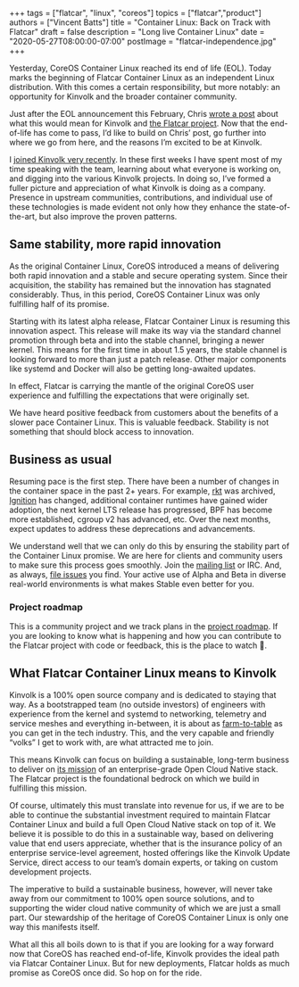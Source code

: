 +++
tags = ["flatcar", "linux", "coreos"]
topics = ["flatcar","product"]
authors = ["Vincent Batts"]
title = "Container Linux: Back on Track with Flatcar"
draft = false
description = "Long live Container Linux"
date = "2020-05-27T08:00:00-07:00"
postImage = "flatcar-independence.jpg"
+++


Yesterday, CoreOS Container Linux reached its end of life (EOL). Today marks the beginning of Flatcar Container Linux as an independent Linux distribution. With this comes a certain responsibility, but more notably: an opportunity for Kinvolk and the broader container community.

Just after the EOL announcement this February, Chris [wrote a post](https://kinvolk.io/blog/2020/02/flatcar-container-linux-enters-new-era-after-coreos-end-of-life-announcement/) about what this would mean for Kinvolk and [the Flatcar project](https://kinvolk.io/flatcar-container-linux). Now that the end-of-life has come to pass, I’d like to build on Chris’ post, go further into where we go from here, and the reasons I’m excited to be at Kinvolk.

I [joined Kinvolk very recently](https://kinvolk.io/blog/2020/05/kinvolk-welcomes-vincent-batts-as-cto/). In these first weeks I have spent most of my time speaking with the team, learning about what everyone is working on, and digging into the various Kinvolk projects. In doing so, I’ve formed a fuller picture and appreciation of what Kinvolk is doing as a company. Presence in upstream communities, contributions, and individual use of these technologies is made evident not only how they enhance the state-of-the-art, but also improve the proven patterns.

## Same stability, more rapid innovation

As the original Container Linux, CoreOS introduced a means of delivering both rapid innovation and a stable and secure operating system. Since their acquisition, the stability has remained but the innovation has stagnated considerably. Thus, in this period, CoreOS Container Linux was only fulfilling half of its promise.

Starting with its latest alpha release, Flatcar Container Linux is resuming this innovation aspect. This release will make its way via the standard channel promotion through beta and into the stable channel, bringing a newer kernel. This means for the first time in about 1.5 years, the stable channel is looking forward to more than just a patch release. Other major components like systemd and Docker will also be getting long-awaited updates.

In effect, Flatcar is carrying the mantle of the original CoreOS user experience and fulfilling the expectations that were originally set.

We have heard positive feedback from customers about the benefits of a slower pace Container Linux. This is valuable feedback. Stability is not something that should block access to innovation.

## Business as usual

Resuming pace is the first step. There have been a number of changes in the container space in the past 2+ years. For example, [rkt](https://github.com/rkt/rkt) was archived, [Ignition](https://github.com/coreos/ignition) has changed, additional container runtimes have gained wider adoption, the next kernel LTS release has progressed, BPF has become more established, cgroup v2 has advanced, etc. Over the next months, expect updates to address these deprecations and advancements.

We understand well that we can only do this by ensuring the stability part of the Container Linux promise. We are here for clients and community users to make sure this process goes smoothly. Join the [mailing list](https://groups.google.com/forum/#!forum/flatcar-linux-user) or IRC. And, as always, [file issues](https://github.com/flatcar/flatcar) you find. Your active use of Alpha and Beta in diverse real-world environments is what makes Stable even better for you.

### Project roadmap

This is a community project and we track plans in the [project roadmap](https://github.com/orgs/flatcar-linux/projects/2). If you are looking to know what is happening and how you can contribute to the Flatcar project with code or feedback, this is the place to watch 👀.

## What Flatcar Container Linux means to Kinvolk

Kinvolk is a 100% open source company and is dedicated to staying that way. As a bootstrapped team (no outside investors) of engineers with experience from the kernel and systemd to networking, telemetry and service meshes and everything in-between, it is about as [farm-to-table](https://en.wikipedia.org/wiki/Farm-to-table) as you can get in the tech industry. This, and the very capable and friendly “volks” I get to work with, are what attracted me to join.

This means Kinvolk can focus on building a sustainable, long-term business to deliver on [its mission](https://kinvolk.io/about) of an enterprise-grade Open Cloud Native stack. The Flatcar project is the foundational bedrock on which we build in fulfilling this mission.

Of course, ultimately this must translate into revenue for us, if we are to be able to continue the substantial investment required to maintain Flatcar Container Linux and build a full Open Cloud Native stack on top of it. We believe it is possible to do this in a sustainable way, based on delivering value that end users appreciate, whether that is the insurance policy of an enterprise service-level agreement, hosted offerings like the Kinvolk Update Service, direct access to our team’s domain experts, or taking on custom development projects.

The imperative to build a sustainable business, however, will never take away from our commitment to 100% open source solutions, and to supporting the wider cloud native community of which we are just a small part. Our stewardship of the heritage of CoreOS Container Linux is only one way this manifests itself.

What all this all boils down to is that if you are looking for a way forward now that CoreOS has reached end-of-life, Kinvolk provides the ideal path via Flatcar Container Linux. But for new deployments, Flatcar holds as much promise as CoreOS once did. So hop on for the ride.
